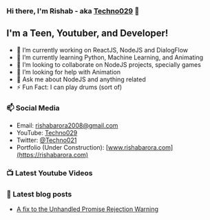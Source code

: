 ### Hi there, I'm Rishab - aka [Techno029](https://rishabarora.com) 👋

## I'm a Teen, Youtuber, and Developer!
- 🔭 I’m currently working on ReactJS, NodeJS and DialogFlow
- 🌱 I’m currently learning Python, Machine Learning, and Animating
- 👬 I’m looking to collaborate on NodeJS projects, specially games
- 🤔 I’m looking for help with Animation
- 💬 Ask me about NodeJS and anything related
- ⚡ Fun Fact: I can play drums (sort of)

### 📫 Social Media
- Email: [rishabarora2008@gmail.com](rishabarora2008@gmail.com)
- YouTube: [Techno029](https://www.youtube.com/channel/UCjo4sZ-G8ExZpGATmUrKKkA)
- Twitter: [@Techno021](https://www.twitter.com/Techno021)
- Portfolio (Under Construction): [www.rishabarora.com](https://rishabarora.com)

### 📺 Latest Youtube Videos
<!-- YOUTUBE:START -->
<!-- YOUTUBE:END -->

### 📘 Latest blog posts
<!-- BLOG-POST-LIST:START -->
- [A fix to the Unhandled Promise Rejection Warning](https://medium.com/@techno029/a-fix-to-the-unhandled-promise-rejection-warning-4fc0598896fe?source=rss-89a0b052a64f------2)
<!-- BLOG-POST-LIST:END -->